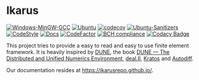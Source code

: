 # Ikarus
[![Windows-MinGW-GCC](https://github.com/IkarusRepo/Ikarus/actions/workflows/windowsMinGW.yml/badge.svg)](https://github.com/IkarusRepo/Ikarus/actions/workflows/windowsMinGW.yml)
[![Ubuntu](https://github.com/IkarusRepo/Ikarus/actions/workflows/ubuntu.yml/badge.svg)](https://github.com/IkarusRepo/Ikarus/actions/workflows/ubuntu.yml)
[![codecov](https://codecov.io/gh/IkarusRepo/Ikarus/branch/master/graph/badge.svg?token=zJgggitPMc)](https://codecov.io/gh/IkarusRepo/Ikarus)
[![Ubuntu-Sanitizers](https://github.com/IkarusRepo/Ikarus/actions/workflows/sanitizers.yml/badge.svg)](https://github.com/IkarusRepo/Ikarus/actions/workflows/sanitizers.yml)
[![CodeStyle](https://github.com/IkarusRepo/Ikarus/actions/workflows/style.yml/badge.svg)](https://github.com/IkarusRepo/Ikarus/actions/workflows/style.yml)
[![Docs](https://github.com/IkarusRepo/Ikarus/actions/workflows/ghpages.yml/badge.svg)](https://github.com/IkarusRepo/Ikarus/actions/workflows/ghpages.yml)
[![CodeFactor](https://www.codefactor.io/repository/github/ikarusrepo/ikarus/badge/master)](https://www.codefactor.io/repository/github/ikarusrepo/ikarus/overview/master)
[![BCH compliance](https://bettercodehub.com/edge/badge/IkarusRepo/Ikarus?branch=master)](https://bettercodehub.com/)
[![Codacy Badge](https://app.codacy.com/project/badge/Grade/5c588e67d1e541fc9be3c7377297aa8a)](https://www.codacy.com/gh/IkarusRepo/Ikarus/dashboard?utm_source=github.com&amp;utm_medium=referral&amp;utm_content=IkarusRepo/Ikarus&amp;utm_campaign=Badge_Grade)

This project tries to provide a easy to read and easy to use finite element framework.
It is heavily inspired by [DUNE](https://dune-project.org/), the book [DUNE — The Distributed and Unified Numerics Environment](https://www.springer.com/gp/book/9783030597016), [deal.II](https://www.dealii.org/), [Kratos](https://github.com/KratosMultiphysics/Kratos) and [Autodiff](https://autodiff.github.io/).

Our documentation resides at https://ikarusrepo.github.io/.
  



